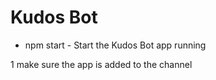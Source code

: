 # Kudos Bot

* npm start - Start the Kudos Bot app running  

1 make sure the app is added to the channel